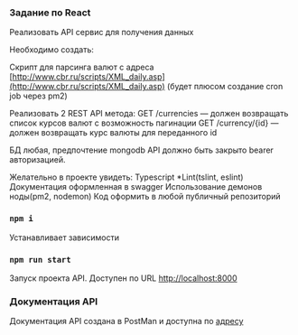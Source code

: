 ### Задание по React

Реализовать API сервис для получения данных

Необходимо создать:

Скрипт для парсинга валют с адреса [http://www.cbr.ru/scripts/XML_daily.asp](http://www.cbr.ru/scripts/XML_daily.asp)
(будет плюсом создание cron job через pm2)

Реализовать 2 REST API метода:
GET /currencies — должен возвращать список курсов валют с возможность пагинации
GET /currency/{id} — должен возвращать курс валюты для переданного id

БД любая, предпочтение mongodb
API должно быть закрыто bearer авторизацией.

Желательно в проекте увидеть:
Typescript
\*Lint(tslint, eslint)
Документация оформленная в swagger
Использование демонов ноды(pm2, nodemon)
Код оформить в любой публичный репозиторий

### `npm i`

Устанавливает зависимости

### `npm run start`

Запуск проекта API. Доступен по URL [http://localhost:8000](http://localhost:8000)

### Документация API

Документация API создана в PostMan и доступна по [адресу](https://documenter.getpostman.com/view/8930560/SzS1ToUr?version=latest#intro)

